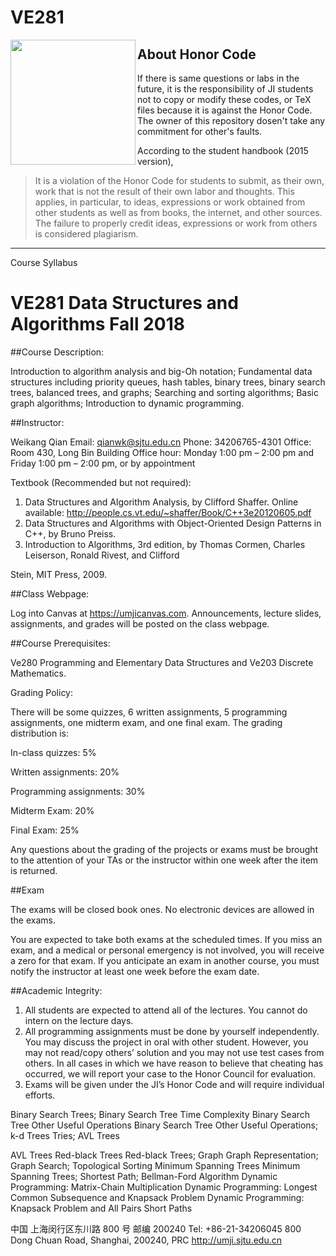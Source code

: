 # VE281

<img src="https://ws1.sinaimg.cn/large/006tNbRwly1fwg7hovo4gj30ky0ektck.jpg" width="200" align=left />

## About Honor Code

If there is same questions or labs in the future, it is the responsibility of JI students not to copy or modify these codes, or TeX files because it is against the Honor Code. The owner of this repository dosen't take any commitment for other's faults.

According to the student handbook (2015 version),

> It is a violation of the Honor Code for students to submit, as their own, work that is not the result of their own labor and thoughts. This applies, in particular, to ideas, expressions or work obtained from other students as well as from books, the internet, and other sources. The failure to properly credit ideas, expressions or work from others is considered plagiarism.

------

Course Syllabus

# VE281 Data Structures and Algorithms Fall 2018 

##Course Description: 

Introduction to algorithm analysis and big-Oh notation; Fundamental data structures including priority queues, hash tables, binary trees, binary search trees, balanced trees, and graphs; Searching and sorting algorithms; Basic graph algorithms; Introduction to dynamic programming. 

##Instructor: 

Weikang Qian
 Email: qianwk@sjtu.edu.cn
 Phone: 34206765-4301
 Office: Room 430, Long Bin Building
 Office hour: Monday 1:00 pm – 2:00 pm and Friday 1:00 pm – 2:00 pm, or by appointment 

Textbook (Recommended but not required): 

1. Data Structures and Algorithm Analysis, by Clifford Shaffer.
   Online available: http://people.cs.vt.edu/~shaffer/Book/C++3e20120605.pdf 
2.  Data Structures and Algorithms with Object-Oriented Design Patterns in C++, by Bruno Preiss.
3. Introduction to Algorithms, 3rd edition, by Thomas Cormen, Charles Leiserson, Ronald Rivest, and Clifford 

Stein, MIT Press, 2009. 

##Class Webpage: 

Log into Canvas at https://umjicanvas.com. Announcements, lecture slides, assignments, and grades will be posted on the class webpage. 

##Course Prerequisites: 

Ve280 Programming and Elementary Data Structures and Ve203 Discrete Mathematics. 

Grading Policy: 

There will be some quizzes, 6 written assignments, 5 programming assignments, one midterm exam, and one final exam. The grading distribution is: 

In-class quizzes: 5% 

Written assignments: 20% 

Programming assignments: 30% 

Midterm Exam: 20% 

Final Exam: 25% 

Any questions about the grading of the projects or exams must be brought to the attention of your TAs or the instructor within one week after the item is returned. 

##Exam 

The exams will be closed book ones. No electronic devices are allowed in the exams. 

You are expected to take both exams at the scheduled times. If you miss an exam, and a medical or personal emergency is not involved, you will receive a zero for that exam. If you anticipate an exam in another course, you must notify the instructor at least one week before the exam date. 

##Academic Integrity: 

1. All students are expected to attend all of the lectures. You cannot do intern on the lecture days. 
2. All programming assignments must be done by yourself independently. You may discuss the project in oral with other student. However, you may not read/copy others’ solution and you may not use test cases from others. In all cases in which we have reason to believe that cheating has occurred, we will report your case to the Honor Council for evaluation. 
3. Exams will be given under the JI’s Honor Code and will require individual efforts. 

Binary Search Trees; Binary Search Tree Time Complexity Binary Search Tree Other Useful Operations
 Binary Search Tree Other Useful Operations; k-d Trees Tries; AVL Trees 

AVL Trees
 Red-black Trees
 Red-black Trees; Graph
 Graph Representation; Graph Search; Topological Sorting Minimum Spanning Trees
 Minimum Spanning Trees; Shortest Path; Bellman-Ford Algorithm Dynamic Programming: Matrix-Chain Multiplication
 Dynamic Programming: Longest Common Subsequence and Knapsack Problem
 Dynamic Programming: Knapsack Problem and All Pairs Short Paths 

中国 上海闵行区东川路 800 号 邮编 200240 Tel: +86-21-34206045 800 Dong Chuan Road, Shanghai, 200240, PRC http://umji.sjtu.edu.cn 